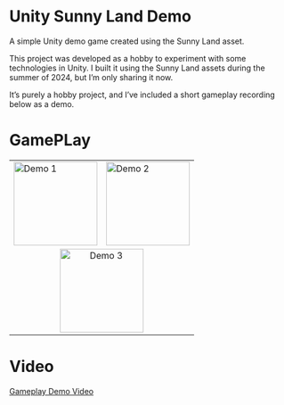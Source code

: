 # Unity Sunny Land Demo

A simple Unity demo game created using the Sunny Land asset.

This project was developed as a hobby to experiment with some technologies in Unity. I built it using the Sunny Land assets during the summer of 2024, but I’m only sharing it now.

It’s purely a hobby project, and I’ve included a short gameplay recording below as a demo.

# GamePLay 

<table>
  <tr>
    <td><img src="Recordings/demo-gameplay-1.gif" alt="Demo 1" height="150" /></td>
    <td><img src="Recordings/demo-gameplay-2.gif" alt="Demo 2" height="150" /></td>
  </tr>
  <tr>
    <td colspan="2" align="center">
      <img src="Recordings/demo-gameplay-3.gif" alt="Demo 3" height="150" />
    </td>
  </tr>
</table>

# Video
[Gameplay Demo Video](Recordings/demo-gameplay.gif)
